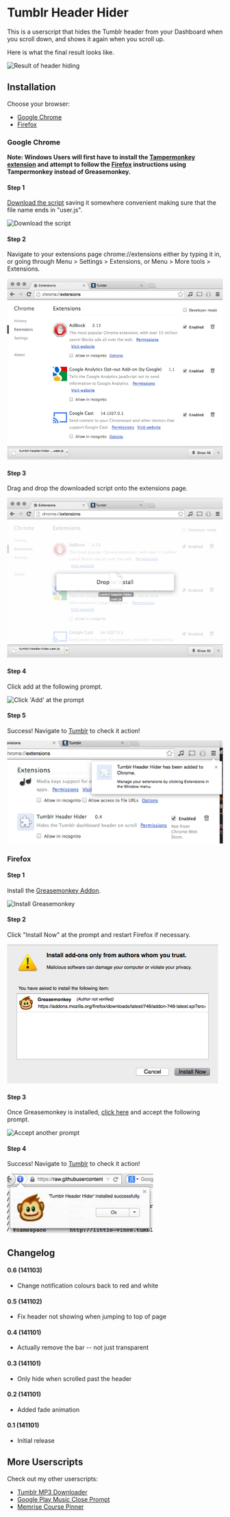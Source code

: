 Tumblr Header Hider
===================

This is a userscript that hides the Tumblr header from your Dashboard when you 
scroll down, and shows it again when you scroll up.

Here is what the final result looks like.

![Result of header hiding](screenshots/result.gif?raw=true "Result of head 
hiding")

Installation
------------
Choose your browser:
* [Google Chrome](#chrome)
* [Firefox](#firefox)

### Google Chrome

**Note: Windows Users will first have to install the [Tampermonkey 
extension](https://chrome.google.com/webstore/detail/tampermonkey/dhdgffkkebhmkfjojejmpbldmpobfkfo?hl=en-US) 
and attempt to follow the [Firefox](#firefox) instructions using Tampermonkey 
instead of Greasemonkey.**

#### Step 1
[Download the 
script](https://raw.githubusercontent.com/little-vince/tumblr-header-hider/master/tumblr.header.hider.user.js)
saving it somewhere convenient making sure that the file name ends in 
"user.js".

![Download the script](screenshots/chrome/01downloadscript.png?raw=true "Download the 
script")

#### Step 2
Navigate to your extensions page chrome://extensions either by typing it in, or 
going through Menu > Settings > Extensions, or Menu > More tools > Extensions.

![Extensions Page](screenshots/chrome/02extensionspage.png?raw=true "Extensions page")

#### Step 3
Drag and drop the downloaded script onto the extensions page.

![Drag and Drop](screenshots/chrome/03dragdrop.png?raw=true "Drag and Drop")

#### Step 4
Click add at the following prompt.

![Click 'Add' at the prompt](screenshots/chrome/04prompt.png?raw=true "Click 'Add' at 
the prompt")

#### Step 5
Success! Navigate to [Tumblr](http://www.tumblr.com) to check it action!

![Success](screenshots/chrome/05success.png?raw=true "Success")

### Firefox

#### Step 1
Install the [Greasemonkey 
Addon](https://addons.mozilla.org/en-US/firefox/addon/greasemonkey/).

![Install Greasemonkey](screenshots/firefox/01grease.png?raw=true "Install 
Greasemonkey")

#### Step 2
Click "Install Now" at the prompt and restart Firefox if necessary.

![Accept prompt](screenshots/firefox/02prompt.png?raw=true "Accept prompt")

#### Step 3
Once Greasemonkey is installed, [click 
here](https://raw.githubusercontent.com/little-vince/tumblr-header-hider/master/tumblr.header.hider.user.js) 
and accept the following prompt.

![Accept another prompt](screenshots/firefox/03promptagain.png?raw=true "Accept 
another prompt")

#### Step 4
Success! Navigate to [Tumblr](http://www.tumblr.com) to check it action!

![Success](screenshots/firefox/04success.png?raw=true "Success")

Changelog
---------

#### 0.6 (141103)
* Change notification colours back to red and white

#### 0.5 (141102)
* Fix header not showing when jumping to top of page

#### 0.4 (141101)
* Actually remove the bar -- not just transparent

#### 0.3 (141101)
* Only hide when scrolled past the header

#### 0.2 (141101)
* Added fade animation

#### 0.1 (141101)
* Initial release

More Userscripts
----------------
Check out my other userscripts:
* [Tumblr MP3 Downloader](https://github.com/little-vince/tumblr-download)
* [Google Play Music Close 
  Prompt](https://github.com/little-vince/google-music-prompt)
* [Memrise Course Pinner](https://github.com/little-vince/memrise-pinner)
